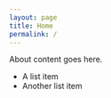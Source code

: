 ```yaml
---
layout: page
title: Home
permalink: /
---
```


About content goes here.

* A list item
* Another list item
